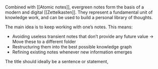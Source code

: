 Combined with [[Atomic notes]], evergreen notes form the basis of a modern and digital [[Zettelkasten]]. They represent a fundamental unit of knowledge work, and can be used to build a personal library of thoughts.

The main idea is to keep working with one’s notes. This means:

- Avoiding useless transient notes that don’t provide any future value -> Move these to a different folder
- Restructuring them into the best possible knowledge graph
- Refining existing notes whenever new information emerges

The title should ideally be a sentence or statement, 